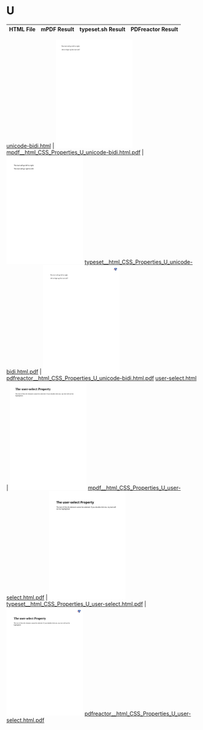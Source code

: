 
# U
HTML File | mPDF Result | typeset.sh Result | PDFreactor Result
------------ | ------------- | ------------- | -------------

[unicode-bidi.html](/html/CSS%20Properties/U/unicode-bidi.html) | ![](result/mpdf__html_CSS_Properties_U_unicode-bidi.html.png) [mpdf__html_CSS_Properties_U_unicode-bidi.html.pdf](result/mpdf__html_CSS_Properties_U_unicode-bidi.html.pdf) | ![](result/typeset__html_CSS_Properties_U_unicode-bidi.html.png) [typeset__html_CSS_Properties_U_unicode-bidi.html.pdf](result/typeset__html_CSS_Properties_U_unicode-bidi.html.pdf) | ![](result/pdfreactor__html_CSS_Properties_U_unicode-bidi.html.png) [pdfreactor__html_CSS_Properties_U_unicode-bidi.html.pdf](result/pdfreactor__html_CSS_Properties_U_unicode-bidi.html.pdf)
[user-select.html](/html/CSS%20Properties/U/user-select.html) | ![](result/mpdf__html_CSS_Properties_U_user-select.html.png) [mpdf__html_CSS_Properties_U_user-select.html.pdf](result/mpdf__html_CSS_Properties_U_user-select.html.pdf) | ![](result/typeset__html_CSS_Properties_U_user-select.html.png) [typeset__html_CSS_Properties_U_user-select.html.pdf](result/typeset__html_CSS_Properties_U_user-select.html.pdf) | ![](result/pdfreactor__html_CSS_Properties_U_user-select.html.png) [pdfreactor__html_CSS_Properties_U_user-select.html.pdf](result/pdfreactor__html_CSS_Properties_U_user-select.html.pdf)
